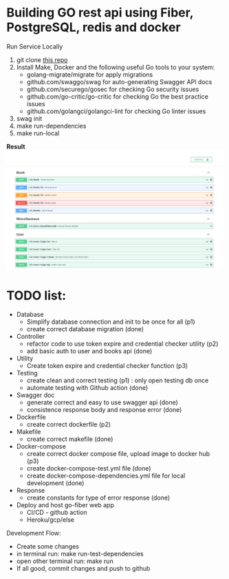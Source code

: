 # Building GO rest api using Fiber, PostgreSQL, redis and docker

Run Service Locally
1. git clone [this repo](https://github.com/aryanicosa/go-fiber)
2. Install Make, Docker and the following useful Go tools to your system:
   - golang-migrate/migrate for apply migrations
   - github.com/swaggo/swag for auto-generating Swagger API docs
   - github.com/securego/gosec for checking Go security issues
   - github.com/go-critic/go-critic for checking Go the best practice issues
   - github.com/golangci/golangci-lint for checking Go linter issues
3. swag init
4. make run-dependencies
5. make run-local

**Result**
![img.png](img.png)

# TODO list:
- Database
  - Simplify database connection and init to be once for all (p1)
  - create correct database migration (done)
- Controller
  - refactor code to use token expire and credential checker utility (p2)
  - add basic auth to user and books api (done)
- Utility
  - Create token expire and credential checker function (p3)
- Testing
  - create clean and correct testing (p1) : only open testing db once
  - automate testing with Github action (done)
- Swagger doc
  - generate correct and easy to use swagger api (done)
  - consistence response body and response error (done)
- Dockerfile
  - create correct dockerfile (p2)
- Makefile
  - create correct makefile (done)
- Docker-compose
  - create correct docker compose file, upload image to docker hub (p3)
  - create docker-compose-test.yml file (done)
  - create docker-compose-dependencies.yml file for local development (done)
- Response
  - create constants for type of error response (done)
- Deploy and host go-fiber web app
  - CI/CD - github action
  - Heroku/gcp/else

Development Flow:
- Create some changes
- in terminal run: make run-test-dependencies
- open other terminal run: make run
- If all good, commit changes and push to github
